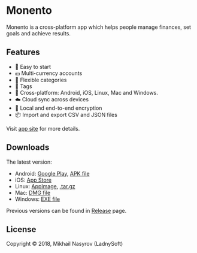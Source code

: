 # Monento

Monento is a cross-platform app which helps people manage finances, set goals and achieve results.

## Features

* 🚀 Easy to start
* 💵 Multi-currency accounts
* 🛒 Flexible categories
* 🔖 Tags
* 📱 Cross-platform: Android, iOS, Linux, Mac and Windows.
* ☁️ Cloud sync across devices
* 🔐 Local and end-to-end encryption
* 📦 Import and export CSV and JSON files

Visit [app site][app-site] for more details.


## Downloads

The latest version:
* Android: [Google Play][google-play], [APK file][latest-release]
* iOS: [App Store][appstore-ios]
* Linux: [AppImage][latest-release], [.tar.gz][latest-release]
* Mac: [DMG file][latest-release]
* Windows: [EXE file][latest-release]

Previous versions can be found in [Release][releases] page.

## License

Copyright © 2018, Mikhail Nasyrov (LadnySoft)


[app-site]: https://monento.com
[latest-release]: https://github.com/ladnysoft/monento/releases/latest
[releases]: https://github.com/ladnysoft/monento/releases
[google-play]: https://play.google.com/store/apps/details?id=com.monento.app
[appstore-ios]: https://itunes.apple.com/app/id1358591666
